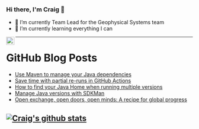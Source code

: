 ### Hi there, I'm Craig 👋

<!--
**CraigTeelFugro/CraigTeelFugro** is a ✨ _special_ ✨ repository because its `README.md` (this file) appears on your GitHub profile.

Here are some ideas to get you started:
-->

- 🔭 I’m currently Team Lead for the Geophysical Systems team
- 🌱 I’m currently learning everything I can

[<img align="left" alt="Craig Teel | LinkedIn" width="22px" src="https://cdn.jsdelivr.net/npm/simple-icons@v3/icons/linkedin.svg" />][linkedin]

---

# GitHub Blog Posts

<!-- BLOG-POST-LIST:START -->
- [Use Maven to manage your Java dependencies](https://opensource.com/article/22/3/maven-manage-java-dependencies)
- [Save time with partial re-runs in GitHub Actions](https://github.blog/2022-03-16-save-time-partial-re-runs-github-actions/)
- [How to find your Java Home when running multiple versions](https://opensource.com/article/22/3/find-java-home)
- [Manage Java versions with SDKMan](https://opensource.com/article/22/3/manage-java-versions-sdkman)
- [Open exchange, open doors, open minds: A recipe for global progress](https://opensource.com/open-organization/22/3/open-history-human-progress)
<!-- BLOG-POST-LIST:END -->

## [![Craig's github stats](https://github-readme-stats.vercel.app/api?username=craigteelfugro)](https://github.com/anuraghazra/github-readme-stats)


[linkedin]: https://linkedin.com/in/craig-teel-b8786771
